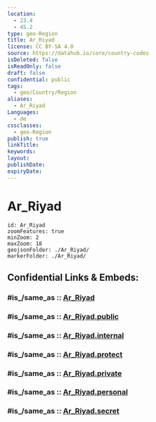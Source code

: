 ```yaml
---
location:
  - 23.4
  - 45.2
type: geo-Region
title: Ar_Riyad
license: CC BY-SA 4.0
source: https://datahub.io/core/country-codes
isDeleted: false
isReadOnly: false
draft: false
confidential: public
tags:
  - geo/Country/Region
aliases:
  - Ar_Riyad
Languages:
  - de
cssclasses:
  - geo-Region
publish: true
linkTitle:
keywords:
layout:
publishDate:
expiryDate:
---
```


# Ar_Riyad

```leaflet
id: Ar_Riyad
zoomFeatures: true 
minZoom: 2 
maxZoom: 18
geojsonFolder: ./Ar_Riyad/
markerFolder: ./Ar_Riyad/
```


## Confidential Links & Embeds: 

### #is_/same_as :: [Ar_Riyad](/_Standards/Earth/Continent/Asia/Asia~West/Saudi_Arabia/Regions~Saudi_Arabia/Ar_Riyad.md) 

### #is_/same_as :: [Ar_Riyad.public](/_public/Earth/Continent/Asia/Asia~West/Saudi_Arabia/Regions~Saudi_Arabia/Ar_Riyad.public.md) 

### #is_/same_as :: [Ar_Riyad.internal](/_internal/Earth/Continent/Asia/Asia~West/Saudi_Arabia/Regions~Saudi_Arabia/Ar_Riyad.internal.md) 

### #is_/same_as :: [Ar_Riyad.protect](/_protect/Earth/Continent/Asia/Asia~West/Saudi_Arabia/Regions~Saudi_Arabia/Ar_Riyad.protect.md) 

### #is_/same_as :: [Ar_Riyad.private](/_private/Earth/Continent/Asia/Asia~West/Saudi_Arabia/Regions~Saudi_Arabia/Ar_Riyad.private.md) 

### #is_/same_as :: [Ar_Riyad.personal](/_personal/Earth/Continent/Asia/Asia~West/Saudi_Arabia/Regions~Saudi_Arabia/Ar_Riyad.personal.md) 

### #is_/same_as :: [Ar_Riyad.secret](/_secret/Earth/Continent/Asia/Asia~West/Saudi_Arabia/Regions~Saudi_Arabia/Ar_Riyad.secret.md)

